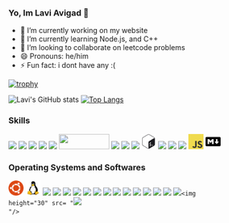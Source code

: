 ### Yo, Im Lavi Avigad 👋

- 🔭 I’m currently working on my website
- 🌱 I’m currently learning Node.js, and C++
- 👯 I’m looking to collaborate on leetcode problems
- 😄 Pronouns: he/him
- ⚡ Fun fact: i dont have any :(


[![trophy](https://github-profile-trophy.vercel.app/?username=ryo-ma&theme=onedark)](https://github.com/ryo-ma/github-profile-trophy)



![Lavi's GitHub stats](https://github-readme-stats.vercel.app/api?username=lavibash&show_icons=true&theme=synthwave)
[![Top Langs](https://github-readme-stats.vercel.app/api/top-langs/?username=lavibash&exclude_repo=github-readme-stats,anuraghazra.github.io)](https://github.com/anuraghazra/github-readme-stats)

### Skills
<code><img height="30" src="https://upload.wikimedia.org/wikipedia/commons/c/c3/Python-logo-notext.svg"/></code>
<code><img height="30" src="https://www.i-programmer.info/images/stories/News/2015/Mar/A/jupyter.jpg"/></code> <code><img height="30" src="https://pbs.twimg.com/profile_images/1327348581372575744/6M3Ll1hq_400x400.jpg"/></code> <code><img height="30" src="https://numpy.org/images/logo.svg"/></code>
<code><img height="30" src="https://upload.wikimedia.org/wikipedia/commons/0/05/Scikit_learn_logo_small.svg"/></code> 
<code><img height="30" width="100" src="https://i.redd.it/c6h7rok9c2v31.jpg"/></code>
<code><img height="30" src="https://api.nuget.org/v3-flatcontainer/sqlite.redist/3.8.4.2/icon"/></code>
<code><img height="30" src="https://icon2.cleanpng.com/20180829/okc/kisspng-flask-python-web-framework-representational-state-flask-stickker-5b86feeb86e8a1.1534670415355737395526.jpg"/></code> <code><img height="30" src="https://cdn-icons-png.flaticon.com/512/873/873120.png"/></code> <code><img height="30" src="https://raw.githubusercontent.com/Agnij-Moitra/Agnij-Moitra/main/image/bash-shell-icon.jpg"/></code> <code><img height="30" src="https://brandeps.com/icon-download/H/Html-5-icon-vector-01.svg"/></code> <code><img height="30" src="https://icon-library.com/images/css-icon-png/css-icon-png-0.jpg"/></code> <code><img height="30" src="https://v5.getbootstrap.com/docs/5.0/assets/brand/bootstrap-logo-shadow.png"/></code> <code><img height="30" src="https://raw.githubusercontent.com/github/explore/master/topics/javascript/javascript.png"/></code> <code><img height="30" src="https://raw.githubusercontent.com/github/explore/80688e429a7d4ef2fca1e82350fe8e3517d3494d/topics/markdown/markdown.png"/></code>


### Operating Systems and Softwares
<code><img height="30" src="https://raw.githubusercontent.com/github/explore/80688e429a7d4ef2fca1e82350fe8e3517d3494d/topics/ubuntu/ubuntu.png"/></code> <code><img height="30" src="https://raw.githubusercontent.com/github/explore/80688e429a7d4ef2fca1e82350fe8e3517d3494d/topics/linux/linux.png"/></code> 
<code><img height="30" src="https://gitlab.com/uploads/-/system/project/avatar/14611100/kali-logo.png"/></code> <code><img height="30" src="https://upload.wikimedia.org/wikipedia/commons/5/5f/Windows_logo_-_2012.svg"/></code> 
<code><img height="30" src="https://www.svgrepo.com/show/184140/android.svg"/></code> <code><img height="30" src="https://upload.wikimedia.org/wikipedia/commons/9/9a/Visual_Studio_Code_1.35_icon.svg"/></code> <code><img height="30" src="https://www.i-programmer.info/images/stories/News/2015/Mar/A/jupyter.jpg"/></code> <code><img height="30" src="https://seekvectors.com/storage/images/CoLaboratory-01.svg"/></code> <code><img height="30" src="https://cdn.worldvectorlogo.com/logos/sublime-text.svg"/></code> <code><img height="30" src="https://upload.wikimedia.org/wikipedia/commons/1/1d/PyCharm_Icon.svg"/></code> <code><img height="30" src="https://upload.wikimedia.org/wikipedia/commons/3/3f/Git_icon.svg"/></code> <code><img height="30" src="https://github.githubassets.com/images/modules/logos_page/Octocat.png"/></code> <code><img height="30" src="https://cdn.iconscout.com/icon/free/png-256/gitlab-282507.png"/></code> <code><img height="30" src="https://www.pinclipart.com/picdir/big/180-1807410_spyder-icon-clipart.png"/></code> <code><img height="30" src=
"https://upload.wikimedia.org/wikipedia/commons/f/f5/Notepad_plus_plus.png"/></code> <code><img height="30" src=
"https://seeklogo.com/images/C/canva-logo-B4BE25729A-seeklogo.com.png"/></code><code><img height="30" src=
"<code><img height="30" src=
"https://imgs.search.brave.com/PIA0ycIgr-OTUG2-M1RoLOKAGoWm51rsXINnb1txQ4U/rs:fit:473:225:1/g:ce/aHR0cHM6Ly90c2Uy/Lm1tLmJpbmcubmV0/L3RoP2lkPU9JUC5u/REtSaXkzYkZHNDRN/OEFtOEVCVE5RSGFI/YiZwaWQ9QXBp"/></code> "/></code>  

